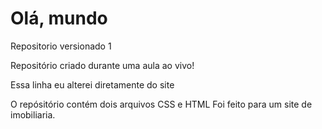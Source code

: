 # Olá, mundo
 Repositorio versionado 1

Repositório criado durante uma aula ao vivo!

Essa linha eu alterei diretamente do site

O repósitório contém dois arquivos CSS e HTML
Foi feito para um site de imobiliaria.
